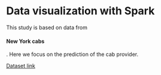 # Data visualization with Spark
This study is based on data from <h4>New York cabs</h4>. 
Here we focus on the prediction of the cab provider.

[Dataset link](https://data.cityofnewyork.us/Transportation/2018-Yellow-Taxi-Trip-Data/t29m-gskq)
